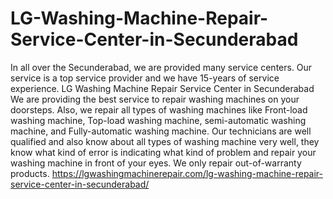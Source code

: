 # LG-Washing-Machine-Repair-Service-Center-in-Secunderabad
In all over the Secunderabad, we are provided many service centers. Our service is a top service provider and we have 15-years of service experience. LG Washing Machine Repair Service Center in Secunderabad We are providing the best service to repair washing machines on your doorsteps. Also, we repair all types of washing machines like Front-load washing machine, Top-load washing machine, semi-automatic washing machine, and Fully-automatic washing machine. Our technicians are well qualified and also know about all types of washing machine very well, they know what kind of error is indicating what kind of problem and repair your washing machine in front of your eyes. We only repair out-of-warranty products. https://lgwashingmachinerepair.com/lg-washing-machine-repair-service-center-in-secunderabad/
